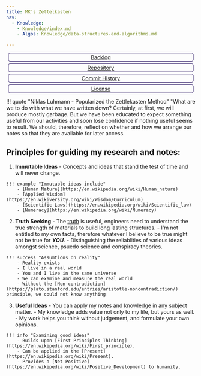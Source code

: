 ```yaml
---
title: MK's Zettelkasten
nav:
  - Knowledge:
    - Knowledge/index.md 
    - Algos: Knowledge/data-structures-and-algorithms.md

---
```

<style>
.flex-container > div {
    flex-basis: calc(50% - 12px); /* Adjust width minus margin */
    margin: 5px;
    text-align: center;
    border: 0.5px solid #180256; /* Optional: for border of button*/
    padding: 2px;
    box-sizing: border-box;
    border-radius: 5px;
}
</style>

<!-- <b><h2 align="center">MK Chong</h2></b> -->

<div class="flex-container">
     <div><a href="https://mkchong.com/Knowledge/Backlog/backlog/" class="flex-button">Backlog</a></div>
     <div><a href="https://github.com/mk3-14159/mk3-14159.github.io" class="flex-button">Repository</a></div>
     <div><a href="https://github.com/mk3-14159/mk3-14159.github.io/commits/main" class="flex-button">Commit History</a></div>
     <div><a href="https://github.com/mk3-14159/mk3-14159.github.io/blob/main/LICENSE" class="flex-button">License</a></div>
</div>

!!! quote "Niklas Luhmann - Popularized the Zettlekasten Method"
    "What are we to do with what we have written down? Certainly, at first, we will produce mostly garbage. But we have been educated to expect something useful from our activities and soon lose confidence if nothing useful seems to result. We should, therefore, reflect on whether and how we arrange our notes so that they are available for later access.

## Principles for guiding my research and notes:

  1. **Immutable Ideas** 
    - Concepts and ideas that stand the test of time and will never change.
          
    !!! example "Immutable ideas include"
        - [Human Nature](https://en.wikipedia.org/wiki/Human_nature)
        - [Applied Wisdom](https://en.wikiversity.org/wiki/Wisdom/Curriculum)
        - [Scientific Laws](https://en.wikipedia.org/wiki/Scientific_law)
        - [Numeracy](https://en.wikipedia.org/wiki/Numeracy)

  2. **Truth Seeking** 
    - The [truth](https://en.wikipedia.org/wiki/Truth) is useful, engineers need to understand the true strength of materials to build long lasting structures.
    - I'm not entitled to my own facts, therefore whatever I believe to be true might not be true for ***YOU***.
    - Distinguishing the reliablities of various ideas amongst science, psuedo science and conspiracy theories.

    !!! success "Assumtions on reality"
        - Reality exists
        - I live in a real world
        - You and I live in the same universe
        - We can examine and measure the real world
        - Without the [Non-contradiction](https://plato.stanford.edu/entries/aristotle-noncontradiction/) principle, we could not know anything

  3. **Useful Ideas**
    - You can apply my notes and knowledge in any subject matter.
    - My knowledge adds value not only to my life, but yours as well.
    - My work helps you think without judgement, and formulate your own opinions.

    !!! info "Examining good ideas"
        - Builds upon [First Principles Thinking](https://en.wikipedia.org/wiki/First_principle).
        - Can be applied in the [Present](https://en.wikipedia.org/wiki/Present).
        - Provides a [Net Positive](https://en.wikipedia.org/wiki/Positive_Development) to humanity. 
